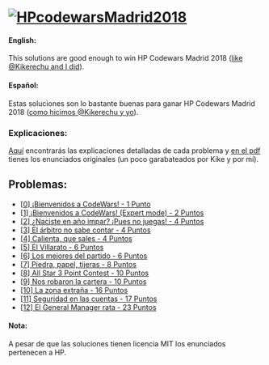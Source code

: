 # [![HPcodewarsMadrid2018](http://www.hpscds.com/img/madrid_banner_skyline.svg "CodeWars Madrid 2018")](http://www.hpscds.com/code-wars-madrid-2018-es.php)

#### English:
This solutions are good enough to win HP Codewars Madrid 2018
([like @Kikerechu and I did](http://www.europapress.es/portaltic/sector/noticia-hp-celebra-madrid-competicion-educativa-codewars-alumnos-11-centros-escolares-20180226151259.html)).

#### Español:
Estas soluciones son lo bastante buenas para ganar HP Codewars Madrid 2018
([como hicimos @Kikerechu y yo](http://www.europapress.es/portaltic/sector/noticia-hp-celebra-madrid-competicion-educativa-codewars-alumnos-11-centros-escolares-20180226151259.html)).

### Explicaciones:
[Aquí](/Explicaciones.md) encontrarás las explicaciones detalladas de
cada problema y [en el pdf](/Problemas%20HP%20CodeWars%20Madrid%202018.pdf)
tienes los enunciados originales (un poco garabateados por Kike y por mí).

## Problemas:
* [[0] ¡Bienvenidos a CodeWars! - 1 Punto](/problemas/problema00.py)
* [[1] ¡Bienvenidos a CodeWars! (Expert mode) - 2 Puntos](/problemas/problema01.py)
* [[2] ¿Naciste en año impar? ¡Pues no juegas! - 4 Puntos](/problemas/problema02.py)
* [[3] El árbitro no sabe contar - 4 Puntos](/problemas/problema03.py)
* [[4] Calienta, que sales - 4 Puntos](/problemas/problema04.py)
* [[5] El Villarato - 6 Puntos](/problemas/problema05.py)
* [[6] Los mejores del partido - 6 Puntos](/problemas/problema06.py)
* [[7] Piedra, papel, tijeras - 8 Puntos](/problemas/problema07.py)
* [[8] All Star 3 Point Contest - 10 Puntos](/problemas/problema08.py)
* [[9] Nos robaron la cartera - 10 Puntos](/problemas/problema09.py)
* [[10] La zona extraña - 16 Puntos](/problemas/problema10.py)
* [[11] Seguridad en las cuentas - 17 Puntos](/problemas/problema11.py)
* [[12] El General Manager rata - 23 Puntos](/problemas/problema12.py)

#### Nota:
A pesar de que las soluciones tienen licencia MIT los enunciados pertenecen a HP.
